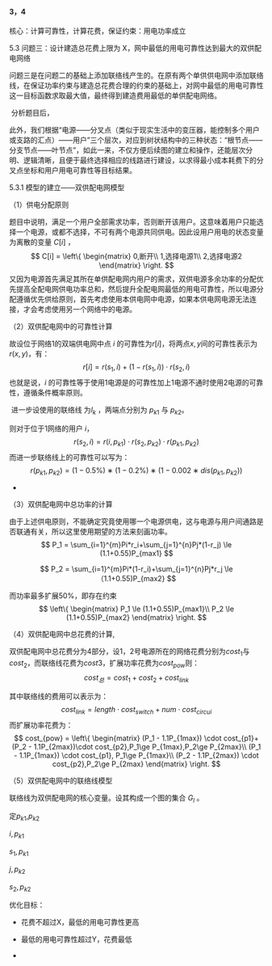 #### 3，4

核心：计算可靠性，计算花费，保证约束：用电功率成立

5.3 问题三：设计建造总花费上限为 X，网中最低的用电可靠性达到最大的双供配电网络

​    问题三是在问题二的基础上添加联络线产生的。在原有两个单供供电网中添加联络线，在保证功率约束与建造总花费合理的约束的基础上，对网中最低的用电可靠性这一目标函数求取最大值，最终得到建造费用最低的单供配电网络。

​    分析题目后，

此外，我们根据“电源——分叉点（类似于现实生活中的变压器，能控制多个用户或支路的汇点）——用户”三个层次，对应到树状结构中的三种状态：“根节点——分支节点——叶节点”，如此一来，不仅方便后续图的建立和操作，还能层次分明、逻辑清晰，且便于最终选择相应的线路进行建设，以求得最小成本耗费下的分叉点坐标和用户用电可靠性等目标结果。 

5.3.1 模型的建立——双供配电网模型

（1）供电分配原则

​      题目中说明，满足一个用户全部需求功率，否则断开该用户。这意味着用户只能选择一个电源，或都不选择，不可有两个电源共同供电。因此设用户用电的状态变量为离散的变量 $C[i]$ ，
$$
C[i] = 
\left\{
\begin{matrix}
 0,断开\\
 1,选择电源1\\
 2,选择电源2
\end{matrix}
\right.
$$
​     又因为电源首先满足其所在单供配电网内用户的需求，双供电源多余功率的分配优先提高全配电网供电功率总和，然后提升全配电网最低的用电可靠性，所以电源分配遵循优先供给原则，首先考虑使用本供电网中电源，如果本供电网电源无法连接，才会考虑使用另一个网络中的电源。

（2）双供配电网中的可靠性计算

故设位于网络1的双端供电网中点 $i$ 的可靠性为$r[i]$，将两点$x,y$间的可靠性表示为$r(x,y)$，有：
$$
r[i]=r(s_1,i)+(1-r(s_1,i))\cdot r(s_2,i)
$$
也就是说，$i$ 的可靠性等于使用1电源是的可靠性加上1电源不通时使用2电源的可靠性，遵循条件概率原则。

​     进一步设使用的联络线 为$l_k$ ，两端点分别为 $p_{k1}$ 与 $p_{k2}$。

则对于位于1网络的用户 $i$，
$$
r(s_2,i) = r(i,p_{k1}) \cdot r(s_2,p_{k2}) \cdot r(p_{k1},p_{k2})
$$
而进一步联络线上的可靠性可以写为：
$$
r(p_{k1},p_{k2}) =  (1 − 0.5\% ) ∗ (1 − 0.2\%) ∗ (1 − 0.002 ∗dis(p_{k1},p_{k2}))
$$

- 

（3）双供配电网中总功率的计算

由于上述供电原则，不能确定究竟使用哪一个电源供电，这与电源与用户间通路是否联通有关，所以这里使用期望的方法来刻画功率。
$$
P_1 = \sum_{i=1}^{m}Pi*r_i+\sum_{j=1}^{n}Pj*(1-r_j) \le (1.1+0.55)P_{max1}
$$

$$
P_2 = \sum_{i=1}^{m}Pi*(1-r_i)+\sum_{j=1}^{n}Pj*r_j \le （1.1+0.55)P_{max2}
$$

而功率最多扩展50%，即存在约束
$$
\left\{
\begin{matrix}
P_1 \le (1.1+0.55)P_{max1}\\
P_2 \le (1.1+0.55)P_{max2}
\end{matrix}
\right.
$$

（4）双供配电网中总花费的计算,

双供配电网中总花费分为4部分，设1，2号电源所在的网络花费分别为$cost_1$与$cost_2$，而联络线花费为$cost3$，扩展功率花费为$cost_{pow}$则：
$$
cost_总 = cost_1 + cost_2 + cost_{link}
$$

其中联络线的费用可以表示为：
$$
cost_{link} = length\cdot cost_{switch}+num\cdot cost_{circui}
$$
而扩展功率花费为：
$$
cost_{pow} =
\left\{
\begin{matrix}
 (P_1 - 1.1P_{1max}) \cdot cost_{p1}+(P_2 - 1.1P_{2max})\cdot cost_{p2},P_1\ge P_{1max},P_2\ge P_{2max}\\
 (P_1 - 1.1P_{1max}) \cdot cost_{p1}, P_1\ge P_{1max}\\
 (P_2 - 1.1P_{2max}) \cdot cost_{p2},P_2\ge P_{2max}
\end{matrix}
\right.
$$


（5）双供配电网中的联络线模型

联络线为双供配电网的核心变量。设其构成一个图的集合 $G_l$ 。

定$p_{k1}$,$p_{k2}$

$i,p_{k1}$

$s_1,p_{k1}$

$j,p_{k2}$

$s_2,p_{k2}$

优化目标：

- 花费不超过X，最低的用电可靠性更高
- 最低的用电可靠性超过Y，花费最低





- 